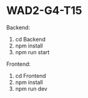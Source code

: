 # WAD2-G4-T15

Backend:
1. cd Backend
2. npm install
3. npm run start


Frontend:
1. cd Frontend
2. npm install
3. npm run dev